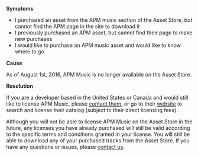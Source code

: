 

**Symptoms**


- I purchased an asset from the APM music section of the Asset Store, but cannot find the APM page in the site to download it
- I previously purchased an APM asset, but cannot find their page to make new purchases
- I would like to purchase an APM music asset and would like to know where to go



**Cause**



As of August 1st, 2016, APM Music is no longer available on the Asset Store.



**Resolution**



If you are a developer based in the United States or Canada and would still like to license APM Music, please [contact them](mailto:info@apmmusic.com), or go to their [website](http://www.apmmusic.com) to search and license their catalog (subject to their direct licensing fees).



Although you will not be able to license APM Music on the Asset Store in the future, any licenses you have already purchased will still be valid according to the specific terms and conditions granted in your license. You will still be able to download any of your purchased tracks from the Asset Store.
If you have any questions or issues, please [contact us](https://support.unity3d.com/hc/en-us/requests/new).

